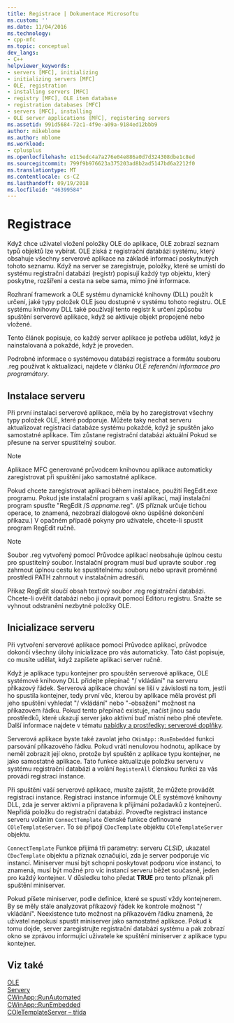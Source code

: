 ```yaml
---
title: Registrace | Dokumentace Microsoftu
ms.custom: ''
ms.date: 11/04/2016
ms.technology:
- cpp-mfc
ms.topic: conceptual
dev_langs:
- C++
helpviewer_keywords:
- servers [MFC], initializing
- initializing servers [MFC]
- OLE, registration
- installing servers [MFC]
- registry [MFC], OLE item database
- registration databases [MFC]
- servers [MFC], installing
- OLE server applications [MFC], registering servers
ms.assetid: 991d5684-72c1-4f9e-a09a-9184ed12bbb9
author: mikeblome
ms.author: mblome
ms.workload:
- cplusplus
ms.openlocfilehash: e115edc4a7a276e04e886a0d7d324308dbe1c8ed
ms.sourcegitcommit: 799f9b976623a375203ad8b2ad5147bd6a2212f0
ms.translationtype: MT
ms.contentlocale: cs-CZ
ms.lasthandoff: 09/19/2018
ms.locfileid: "46399584"
---
```

# <a name="registration"></a>Registrace

Když chce uživatel vložení položky OLE do aplikace, OLE zobrazí seznam typů objektů lze vybírat. OLE získá z registrační databázi systému, který obsahuje všechny serverové aplikace na základě informací poskytnutých tohoto seznamu. Když na server se zaregistruje, položky, které se umístí do systému registrační databázi (registr) popisují každý typ objektu, který poskytne, rozšíření a cesta na sebe sama, mimo jiné informace.

Rozhraní framework a OLE systému dynamické knihovny (DLL) použít k určení, jaké typy položek OLE jsou dostupné v systému tohoto registru. OLE systému knihovny DLL také používají tento registr k určení způsobu spuštění serverové aplikace, když se aktivuje objekt propojené nebo vložené.

Tento článek popisuje, co každý server aplikace je potřeba udělat, když je nainstalovaná a pokaždé, když je proveden.

Podrobné informace o systémovou databázi registrace a formátu souboru .reg používat k aktualizaci, najdete v článku *OLE referenční informace pro programátory*.

##  <a name="_core_server_installation"></a> Instalace serveru

Při první instalaci serverové aplikace, měla by ho zaregistrovat všechny typy položek OLE, které podporuje. Můžete taky nechat serveru aktualizovat registraci databáze systému pokaždé, když je spuštěn jako samostatné aplikace. Tím zůstane registrační databázi aktuální Pokud se přesune na server spustitelný soubor.

> [!NOTE]
>  Aplikace MFC generované průvodcem knihovnou aplikace automaticky zaregistrovat při spuštění jako samostatné aplikace.

Pokud chcete zaregistrovat aplikaci během instalace, použití RegEdit.exe programu. Pokud jste instalační program s vaší aplikací, mají instalační program spusťte "RegEdit /S *appname*.reg". (/S příznak určuje tichou operace, to znamená, nezobrazí dialogové okno úspěšné dokončení příkazu.) V opačném případě pokyny pro uživatele, chcete-li spustit program RegEdit ručně.

> [!NOTE]
>  Soubor .reg vytvořený pomocí Průvodce aplikací neobsahuje úplnou cestu pro spustitelný soubor. Instalační program musí buď upravte soubor .reg zahrnout úplnou cestu ke spustitelnému souboru nebo upravit proměnné prostředí PATH zahrnout v instalačním adresáři.

Příkaz RegEdit sloučí obsah textový soubor .reg registrační databázi. Chcete-li ověřit databázi nebo ji opravit pomocí Editoru registru. Snažte se vyhnout odstranění nezbytné položky OLE.

##  <a name="_core_server_initialization"></a> Inicializace serveru

Při vytvoření serverové aplikace pomocí Průvodce aplikací, průvodce dokončí všechny úlohy inicializace pro vás automaticky. Tato část popisuje, co musíte udělat, když zapíšete aplikaci server ručně.

Když je aplikace typu kontejner pro spouštěn serverové aplikace, OLE systémové knihovny DLL přidejte přepínač "/ vkládání" na serveru příkazový řádek. Serverová aplikace chování se liší v závislosti na tom, jestli ho spustila kontejner, tedy první věc, kterou by aplikace měla provést při jeho spuštění vyhledat "/ vkládání" nebo "-obsažení" možnost na příkazovém řádku. Pokud tento přepínač existuje, načíst jinou sadu prostředků, které ukazují server jako aktivní buď místní nebo plně otevřete. Další informace najdete v tématu [nabídky a prostředky: serverové doplňky](../mfc/menus-and-resources-server-additions.md).

Serverová aplikace byste také zavolat jeho `CWinApp::RunEmbedded` funkci parsování příkazového řádku. Pokud vrátí nenulovou hodnotu, aplikace by neměl zobrazit její okno, protože byl spuštěn z aplikace typu kontejner, ne jako samostatné aplikace. Tato funkce aktualizuje položku serveru v systému registrační databázi a volání `RegisterAll` členskou funkci za vás provádí registraci instance.

Při spuštění vaší serverové aplikace, musíte zajistit, že můžete provádět registraci instance. Registraci instance informuje OLE systémové knihovny DLL, zda je server aktivní a připravena k přijímání požadavků z kontejnerů. Nepřidá položku do registrační databázi. Proveďte registraci instance serveru voláním `ConnectTemplate` členské funkce definované `COleTemplateServer`. To se připojí `CDocTemplate` objektu `COleTemplateServer` objektu.

`ConnectTemplate` Funkce přijímá tři parametry: serveru *CLSID*, ukazatel `CDocTemplate` objektu a příznak označující, zda je server podporuje víc instancí. Miniserver musí být schopni poskytovat podporu více instancí, to znamená, musí být možné pro víc instancí serveru běžet současně, jeden pro každý kontejner. V důsledku toho předat **TRUE** pro tento příznak při spuštění miniserver.

Pokud píšete miniserver, podle definice, které se spustí vždy kontejnerem. By se měly stále analyzovat příkazový řádek ke kontrole možnost "/ vkládání". Neexistence tuto možnost na příkazovém řádku znamená, že uživatel nepokusí spustit miniserver jako samostatné aplikace. Pokud k tomu dojde, server zaregistrujte registrační databázi systému a pak zobrazí okno se zprávou informující uživatele ke spuštění miniserver z aplikace typu kontejner.

## <a name="see-also"></a>Viz také

[OLE](../mfc/ole-in-mfc.md)<br/>
[Servery](../mfc/servers.md)<br/>
[CWinApp::RunAutomated](../mfc/reference/cwinapp-class.md#runautomated)<br/>
[CWinApp::RunEmbedded](../mfc/reference/cwinapp-class.md#runembedded)<br/>
[COleTemplateServer – třída](../mfc/reference/coletemplateserver-class.md)
